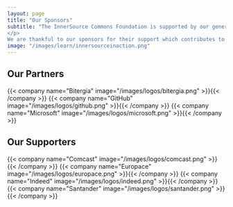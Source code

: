 ```yaml
---
layout: page
title: "Our Sponsors"
subtitle: "The InnerSource Commons Foundation is supported by our generous sponsors. There are two types of sponsors: our Supporters are organizations who want to support the ISC community, accelerate their internal InnerSource journey, and amplify recruitment efforts and our Partners are organizations who want to take a step further in helping to lead the InnerSource movement in the world, supporting ISC activities and mission.
</p>
We are thankful to our sponsors for their support which contributes to growing our community and spreading the word about InnerSource. If you are interested in sponsoring InnerSource Commons and want to know more about our sponsorship programme please contact us at sponsor@innersourcecommons.org."
image: "/images/learn/innersourceinaction.png"
---
```

  <div class="container text-center" >
    <h2 class="display-3"> Our Partners </h2>
  </div>

  <div class="container">
    <div class="row justify-content-center">
      {{< company name="Bitergia" image="/images/logos/bitergia.png" >}}{{< /company >}}
      {{< company name="GitHub" image="/images/logos/github.png" >}}{{< /company >}}
      {{< company name="Microsoft" image="/images/logos/microsoft.png" >}}{{< /company >}}
    </div>
  </div>

  <div class="container text-center" >
    <h2 class="display-3"> Our Supporters </h2>
  </div>
  
  <div class="container">
    <div class="row justify-content-center">
      {{< company name="Comcast" image="/images/logos/comcast.png" >}}{{< /company >}}
      {{< company name="Europace" image="/images/logos/europace.png" >}}{{< /company >}}
      {{< company name="Indeed" image="/images/logos/indeed.png" >}}{{< /company >}}
      {{< company name="Santander" image="/images/logos/santander.png" >}}{{< /company >}}
    </div>
  </div>